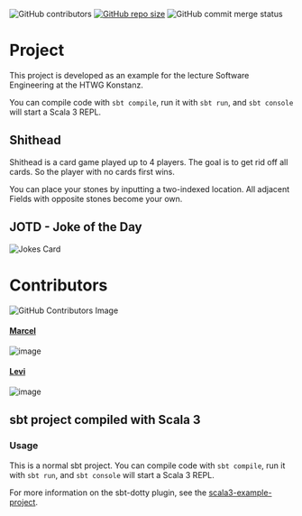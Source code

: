 ![GitHub contributors](https://img.shields.io/github/contributors/ma161ric/shithead?color=green)
[![GitHub repo size](https://img.shields.io/github/repo-size/ma161ric/shithead)](https://www.youtube.com/watch?v=dQw4w9WgXcQ)
![GitHub commit merge status](https://img.shields.io/github/commit-status/ma161ric/shithead/master/c8757cf)



# Project

This project is developed as an example for the lecture Software Engineering at the HTWG Konstanz. 

You can compile code with `sbt compile`, run it with `sbt run`, and `sbt console` will start a Scala 3 REPL.

## Shithead

Shithead is a card game played up to 4 players. The goal is to get rid off all cards. So the player with no cards first wins.

You can place your stones by inputting a two-indexed location. All adjacent Fields with opposite stones become your own.

## JOTD - Joke of the Day
![Jokes Card](https://readme-jokes.vercel.app/api)
# Contributors

![GitHub Contributors Image](https://contrib.rocks/image?repo=ma161ric/shithead)

#### [Marcel](https://github.com/ma161ric)
![image](https://github-readme-streak-stats.herokuapp.com/?user=ma161ric)

#### [Levi](https://github.com/L9Prometheus)
![image](https://github-readme-streak-stats.herokuapp.com/?user=L9Prometheus)

## sbt project compiled with Scala 3

### Usage

This is a normal sbt project. You can compile code with `sbt compile`, run it with `sbt run`, and `sbt console` will start a Scala 3 REPL.

For more information on the sbt-dotty plugin, see the
[scala3-example-project](https://github.com/scala/scala3-example-project/blob/main/README.md).